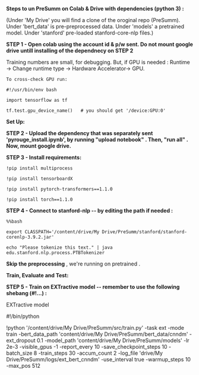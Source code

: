 **Steps to un PreSumm on Colab & Drive with dependencies (python 3) :**


(Under 'My Drive' you will find a clone of the oroginal repo (PreSumm). Under 'bert_data' is pre-preprocessed data. Under 'models' a pretrained  model. Under  'stanford' pre-loaded stanford-core-nlp files.) 


**STEP 1 - Open colab using the account id & p/w sent. Do not mount google drive untill installing of the dependnecy on STEP 2**

Training numbers are small, for debugging. But, if GPU is needed : Runtime -> Change runtime type -> Hardware Accelerator-> GPU. 

    To cross-check GPU run:
    
    #!/usr/bin/env bash
    
    import tensorflow as tf
    
    tf.test.gpu_device_name()   # you should get '/device:GPU:0'


**Set Up:**


**STEP 2 - Upload the dependency that was separately sent 'pyrouge_install.ipynb', by running "upload notebook" . Then, "run all" . Now, mount google drive.** 


**STEP 3 - Install requirements:** 

    !pip install multiprocess
    
    !pip install tensorboardX
    
    !pip install pytorch-transformers==1.1.0
        
    !pip install torch==1.1.0


**STEP 4 - Connect to stanford-nlp -- by editing the path if needed :**

    %%bash
  
    export CLASSPATH='/content/drive/My Drive/PreSumm/stanford/stanford-corenlp-3.9.2.jar'
  
    echo "Please tokenize this text." | java edu.stanford.nlp.process.PTBTokenizer


**Skip the preprocessing** ,  we're running on pretrained .
 
 
**Train, Evaluate and Test:** 


**STEP 5 - Train on EXTractive model -- remember to use  the following shebang (#!...) :**

EXTractive model

#!/bin/python

!python '/content/drive/My Drive/PreSumm/src/train.py' -task ext -mode train -bert_data_path 'content/drive/My Drive/PreSumm/bert_data/cnndm' -ext_dropout 0.1 -model_path 'content/drive/My Drive/PreSumm/models' -lr 2e-3 -visible_gpus -1 -report_every 10 -save_checkpoint_steps 10 -batch_size 8 -train_steps 30 -accum_count 2 -log_file 'drive/My Drive/PreSumm/logs/ext_bert_cnndm' -use_interval true -warmup_steps 10 -max_pos 512




